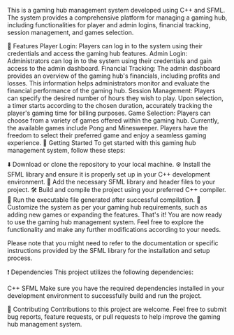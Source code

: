 This is a gaming hub management system developed using C++ and SFML. The system provides a comprehensive platform for managing a gaming hub, including functionalities for player and admin logins, financial tracking, session management, and games selection.

🌟 Features
Player Login: Players can log in to the system using their credentials and access the gaming hub features.
Admin Login: Administrators can log in to the system using their credentials and gain access to the admin dashboard.
Financial Tracking: The admin dashboard provides an overview of the gaming hub's financials, including profits and losses. This information helps administrators monitor and evaluate the financial performance of the gaming hub.
Session Management: Players can specify the desired number of hours they wish to play. Upon selection, a timer starts according to the chosen duration, accurately tracking the player's gaming time for billing purposes.
Game Selection: Players can choose from a variety of games offered within the gaming hub. Currently, the available games include Pong and Minesweeper. Players have the freedom to select their preferred game and enjoy a seamless gaming experience.
🚀 Getting Started
To get started with this  gaming hub management system, follow these steps:

⬇️ Download or clone the repository to your local machine.
⚙️ Install the SFML library and ensure it is properly set up in your C++ development environment.
📁 Add the necessary SFML library and header files to your project.
🛠️ Build and compile the project using your preferred C++ compiler.
🏃 Run the executable file generated after successful compilation.
🎨 Customize the system as per your gaming hub requirements, such as adding new games or expanding the features.
That's it! You are now ready to use the gaming hub management system. Feel free to explore the functionality and make any further modifications according to your needs.

Please note that you might need to refer to the documentation or specific instructions provided by the SFML library for the installation and setup process.

❗ Dependencies
This project utilizes the following dependencies:

C++
SFML
Make sure you have the required dependencies installed in your development environment to successfully build and run the project.

🤝 Contributing
Contributions to this project are welcome. Feel free to submit bug reports, feature requests, or pull requests to help improve the gaming hub management system.
